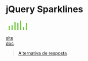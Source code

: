 # jQuery Sparklines

![](assets/layout.png)

[site](https://omnipotent.net/jquery.sparkline/#s-about)<br>
[doc](https://omnipotent.net/jquery.sparkline/#s-docs)

> [Alternativa de resposta](code-response/)